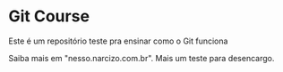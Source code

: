 # Git Course

Este é um repositório teste pra ensinar como o Git funciona

Saiba mais em "nesso.narcizo.com.br".
Mais um teste para desencargo.
